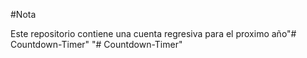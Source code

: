 #Nota

Este repositorio contiene una cuenta regresiva para el proximo año"# Countdown-Timer" 
"# Countdown-Timer" 
